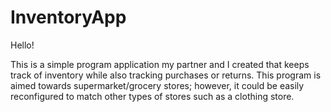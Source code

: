 # InventoryApp

Hello!

This is a simple program application my partner and I created that keeps track of inventory while also tracking purchases or returns. This program is aimed towards supermarket/grocery stores; however, it could be easily reconfigured to match other types of stores such as a clothing store.
